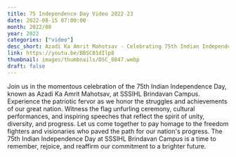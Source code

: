 ```yaml
---
title: 75 Independence Day Video 2022-23
date: 2022-08-15 07:00:00
month: 2022/08
year: 2022
categories: ["video"]
desc_short: Azadi Ka Amrit Mahotsav - Celebrating 75th Indian Independence Day at SSSIHL Brindavan Campus
link: https://youtu.be/BBSC01dIlp8
thumbnail: images/thumbnails/DSC_0847.webp
draft: false
---
```


 Join us in the momentous celebration of the 75th Indian Independence Day, known as Azadi Ka Amrit Mahotsav, at SSSIHL Brindavan Campus. Experience the patriotic fervor as we honor the struggles and achievements of our great nation. Witness the flag unfurling ceremony, cultural performances, and inspiring speeches that reflect the spirit of unity, diversity, and progress. Let us come together to pay homage to the freedom fighters and visionaries who paved the path for our nation's progress. The 75th Indian Independence Day at SSSIHL Brindavan Campus is a time to remember, rejoice, and reaffirm our commitment to a brighter future.